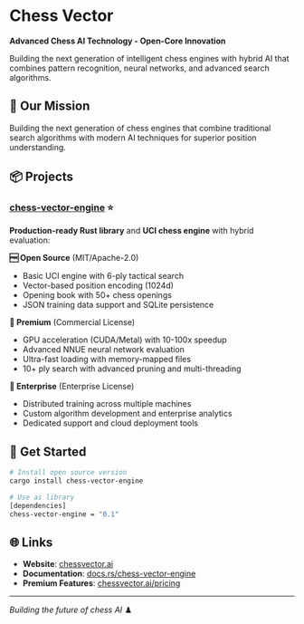 # Chess Vector

**Advanced Chess AI Technology - Open-Core Innovation**

Building the next generation of intelligent chess engines with hybrid AI that combines pattern recognition, neural networks, and advanced search algorithms.

## 🚀 Our Mission

Building the next generation of chess engines that combine traditional search algorithms with modern AI techniques for superior position understanding.

## 📦 Projects

### [chess-vector-engine](https://github.com/chessvector/chess-vector-engine) ⭐
**Production-ready Rust library** and **UCI chess engine** with hybrid evaluation:

**🆓 Open Source** (MIT/Apache-2.0)
- Basic UCI engine with 6-ply tactical search
- Vector-based position encoding (1024d) 
- Opening book with 50+ chess openings
- JSON training data support and SQLite persistence

**💎 Premium** (Commercial License)  
- GPU acceleration (CUDA/Metal) with 10-100x speedup
- Advanced NNUE neural network evaluation
- Ultra-fast loading with memory-mapped files
- 10+ ply search with advanced pruning and multi-threading

**🏢 Enterprise** (Enterprise License)
- Distributed training across multiple machines
- Custom algorithm development and enterprise analytics
- Dedicated support and cloud deployment tools

## 🎯 Get Started

```bash
# Install open source version
cargo install chess-vector-engine

# Use as library
[dependencies]
chess-vector-engine = "0.1"
```

## 🌐 Links

- **Website**: [chessvector.ai](https://chessvector.ai)
- **Documentation**: [docs.rs/chess-vector-engine](https://docs.rs/chess-vector-engine)
- **Premium Features**: [chessvector.ai/pricing](https://chessvector.ai/pricing)

---

*Building the future of chess AI* ♟️